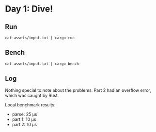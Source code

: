 # Day 1: Dive!

## Run

```
cat assets/input.txt | cargo run
```

## Bench

```
cat assets/input.txt | cargo bench
```

## Log

Nothing special to note about the problems.
Part 2 had an overflow error, which was caught by Rust.

Local benchmark results:

* parse: 25 μs
* part 1: 10 μs
* part 2: 10 μs
 